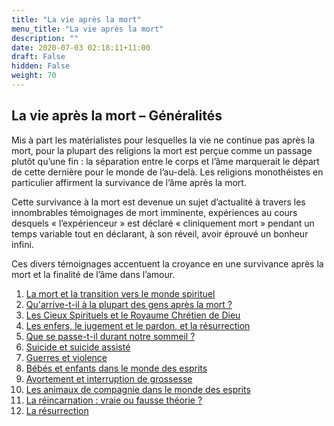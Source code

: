 ```yaml
---
title: "La vie après la mort"
menu_title: "La vie après la mort"
description: ""
date: 2020-07-03 02:18:11+11:00
draft: False
hidden: False
weight: 70
---
```

## La vie après la mort – Généralités

Mis à part les matérialistes pour lesquelles la vie ne continue pas après la mort, pour la plupart des religions la mort est perçue comme un passage plutôt qu’une fin : la séparation entre le corps et l’âme marquerait le départ de cette dernière pour le monde de l’au-delà. Les religions monothéistes en particulier affirment la survivance de l’âme après la mort.

Cette survivance à la mort est devenue un sujet d’actualité à travers les innombrables témoignages de mort imminente, expériences au cours desquels « l’expérienceur » est déclaré « cliniquement mort » pendant un temps variable tout en déclarant, à son réveil, avoir éprouvé un bonheur infini.

Ces divers témoignages accentuent la croyance en une survivance après la mort et la finalité de l’âme dans l’amour.

1. [La mort et la transition vers le monde spirituel](/7-fr-life-after-death/7-1-fr-death-and-passing-over/)
2. [Qu'arrive-t-il à la plupart des gens après la mort ?](/7-fr-life-after-death/7-2-fr-what-happens-to-most-people-after-death//)
3. [Les Cieux Spirituels et le Royaume Chrétien de Dieu](/7-fr-life-after-death/7-3-fr-the-spirit-heavens-and-the-christian-kingdom-of-god/)
4. [Les enfers, le jugement et le pardon, et la résurrection](/7-fr-life-after-death/7-4-fr-the-hells-judgement-forgiveness-and-the-resurrection/)
5. [Que se passe-t-il durant notre sommeil ?](/7-fr-life-after-death/7-5-fr-what-happens-when-we-sleep/)
6. [Suicide et suicide assisté](/7-fr-life-after-death/7-6-fr-suicide-and-assisted-suicide/)
7. [Guerres et violence](/7-fr-life-after-death/7-7-fr-wars-and-violence/)
8. [Bébés et enfants dans le monde des esprits](/7-fr-life-after-death/7-8-fr-babies-and-children-in-the-spirit-world/)
9. [Avortement et interruption de grossesse](/7-fr-life-after-death/7-9-fr-abortion-and-termination-of-pregnancy/)
10. [Les animaux de compagnie dans le monde des esprits](/7-fr-life-after-death/7-10-fr-pets-in-the-spirit-world/)
11. [La réincarnation : vraie ou fausse théorie ?](/7-fr-life-after-death/7-11-fr-reincarnation-true-or-false-theory/)
12. [La résurrection](/7-fr-life-after-death/7-12-fr-resurrection/)
